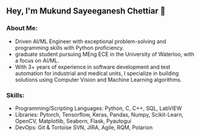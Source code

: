## Hey, I'm Mukund Sayeeganesh Chettiar 👋

### About Me:
- Driven AI/ML Engineer with exceptional problem-solving and programming skills with Python proficiency.
- graduate student pursuing MEng ECE in the University of Waterloo, with a focus on AI/ML.
- With 3+ years of experience in software development and test automation for industrial and medical units, I specialize in building solutions using Computer Vision and Machine Learning algorithms.

### Skills:
- Programming/Scripting Languages: Python, C, C++, SQL, LabVIEW
- Libraries: Pytorch, Tensorflow, Keras, Pandas, Numpy, Scikit-Learn, OpenCV, Matplotlib, Seaborn, Flask, Pyautogui
- DevOps: Git & Tortoise SVN, JIRA, Agile, RQM, Polarion




